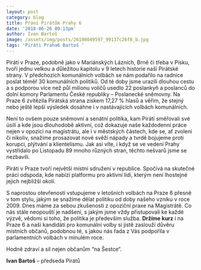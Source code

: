 ```yaml
---
layout: post
category: blog
title: Přání Pirátům Prahy 6
date: '2018-06-26 09:13pm'
author: Ivan Bartoš
image: /assets/img/posts/26198049597_99137c26f8_b.jpg
tags: 'Piráti Praha6 Bartoš '
---
```

Piráti v Praze, podobně jako v Mariánských Lázních, Brně či třeba v Písku, tvoří jednu velkou a důležitou kapitolu v 9 letech historie naší Pirátské strany. V předchozích komunálních volbách se nám podařilo na radnice poslat téměř 30 komunálních politiků. Od té doby jsme urazili dlouhou cestu a s podporou více než půl milionu voličů usedlo 22 poslankyň a poslanců do dolní komory Parlamentu České republiky – Poslanecké sněmovny. Na Praze 6 zvítězila  Pirátská strana ziskem 17,27 % hlasů a věřím, že stejný nebo ještě lepší výsledek dosáhne i v nastávajících volbách komunálních.

Není to ovšem pouze sněmovní a senátní politika, kam Piráti směřovali své úsilí a kde jsou dlouhodobě aktivní, což dokazuje naše každodenní práce nejen v opozici na magistrátu, ale i v městských částech, kde se, ať zvoleni či nikoliv, snažíme prosazovat nové svěží nápady a tvrdě bojujeme proti korupci, plýtvání a klientelismu. Jak asi víte, i když se ve vedení Prahy vystřídalo po Listopadu 89 mnoho různých stran, těchto nešvarů jsme se nezbavili.

Piráti v Praze tvoří největší místní sdružení v republice. Spočívá na skutečné práci odspoda, kde nabízí platformu pro aktivní lidi, kterým není lhostejné jejich nejbližší okolí. 

S naprostou otevřeností vstupujeme v letošních volbách na Praze 6 přesně v tom stylu, jakým se snažíme dělat politiku od doby našeho vzniku v roce 2009. Dnes máme za sebou zkušenosti z opoziční praxe na Magistrátě. Co nás stále neopouští je nadšení, s jakým jsme vždy přistupovali ke každé výzvě, vědomi si toho, že politika je především služba. **Držíme kurz** i na Praze 6 a naši kandidáti pro komunální volby si jistě zaslouží důvěru místních občanů, podobnou té, s jakou nás řada z Vás podpořila v parlamentních volbách v minulém roce.

Hodně zdraví a sil nejen občanům “na Šestce“.

**Ivan Bartoš** – předseda Pirátů
